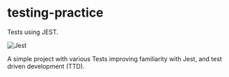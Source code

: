 # testing-practice

Tests using JEST.

<img src="https://img.shields.io/badge/Jest-C21325?style=for-the-badge&logo=jest&logoColor=white" alt="Jest">

A simple project with various Tests improving familiarity with Jest, and test driven development (TTD).
